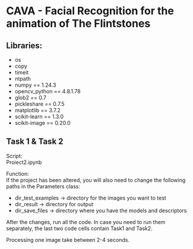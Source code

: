 # CAVA - Facial Recognition for the animation of The Flintstones

## Libraries:
- os
- copy
- timeit
- ntpath
- numpy			== 1.24.3
- opencv_python		== 4.8.1.78
- glob2			== 0.7
- pickleshare		== 0.7.5
- matplotlib		== 3.7.2
- scikit-learn		== 1.3.0
- scikit-image 		== 0.20.0


## Task 1 & Task 2
Script:<br />
Proiect2.ipynb

Function:<br />
If the project has been altered, you will also need to change the following paths in the Parameters class:

- dir_test_examples 	-> directory for the images you want to test
- dir_result 		-> directory for output
- dir_save_files	-> directory where you have the models and descriptors

After the changes, run all the code. 
In case you need to run them separately, the last two code cells contain Task1 and Task2.

Processing one image take between 2-4 seconds. 
